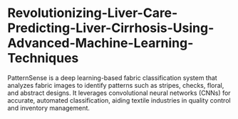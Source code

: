 # Revolutionizing-Liver-Care-Predicting-Liver-Cirrhosis-Using-Advanced-Machine-Learning-Techniques
PatternSense is a deep learning-based fabric classification system that analyzes fabric images to identify patterns such as stripes, checks, floral, and abstract designs. It leverages convolutional neural networks (CNNs) for accurate, automated classification, aiding textile industries in quality control and inventory management.
